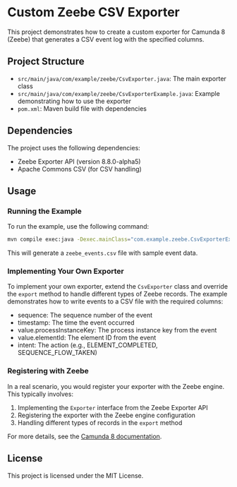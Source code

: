# Custom Zeebe CSV Exporter

This project demonstrates how to create a custom exporter for Camunda 8 (Zeebe) that generates a CSV event log with the specified columns.

## Project Structure

- `src/main/java/com/example/zeebe/CsvExporter.java`: The main exporter class
- `src/main/java/com/example/zeebe/CsvExporterExample.java`: Example demonstrating how to use the exporter
- `pom.xml`: Maven build file with dependencies

## Dependencies

The project uses the following dependencies:
- Zeebe Exporter API (version 8.8.0-alpha5)
- Apache Commons CSV (for CSV handling)

## Usage

### Running the Example

To run the example, use the following command:

```sh
mvn compile exec:java -Dexec.mainClass="com.example.zeebe.CsvExporterExample"
```

This will generate a `zeebe_events.csv` file with sample event data.

### Implementing Your Own Exporter

To implement your own exporter, extend the `CsvExporter` class and override the `export` method to handle different types of Zeebe records. The example demonstrates how to write events to a CSV file with the required columns:

- sequence: The sequence number of the event
- timestamp: The time the event occurred
- value.processInstanceKey: The process instance key from the event
- value.elementId: The element ID from the event
- intent: The action (e.g., ELEMENT_COMPLETED, SEQUENCE_FLOW_TAKEN)

### Registering with Zeebe

In a real scenario, you would register your exporter with the Zeebe engine. This typically involves:

1. Implementing the `Exporter` interface from the Zeebe Exporter API
2. Registering the exporter with the Zeebe engine configuration
3. Handling different types of records in the `export` method

For more details, see the [Camunda 8 documentation](https://docs.camunda.io/docs/apis-exporters/).

## License

This project is licensed under the MIT License.